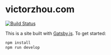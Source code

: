# victorzhou.com

[![Build Status](https://travis-ci.com/vzhou842/victorzhou.com.svg?branch=master)](https://travis-ci.com/vzhou842/victorzhou.com)

This is a site built with [Gatsby.js](https://www.gatsbyjs.org/). To get started:

```bash
npm install
npm run develop
```
